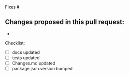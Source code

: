 Fixes #

Changes proposed in this pull request:
- 
- 

Checklist:
- [ ] docs updated
- [ ] tests updated
- [ ] Changes.md updated
- [ ] package.json.version bumped
